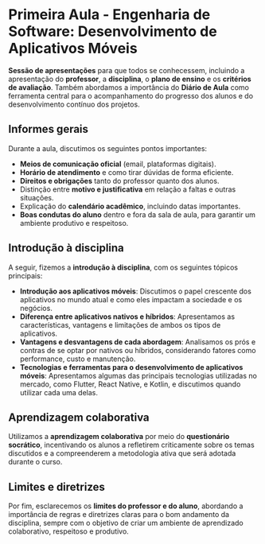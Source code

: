 # Primeira Aula - Engenharia de Software: Desenvolvimento de Aplicativos Móveis

**Sessão de apresentações** para que todos se conhecessem, incluindo a apresentação do **professor**, a **disciplina**, o **plano de ensino** e os **critérios de avaliação**. Também abordamos a importância do **Diário de Aula** como ferramenta central para o acompanhamento do progresso dos alunos e do desenvolvimento contínuo dos projetos.

## Informes gerais

Durante a aula, discutimos os seguintes pontos importantes:

- **Meios de comunicação oficial** (email, plataformas digitais).
- **Horário de atendimento** e como tirar dúvidas de forma eficiente.
- **Direitos e obrigações** tanto do professor quanto dos alunos.
- Distinção entre **motivo e justificativa** em relação a faltas e outras situações.
- Explicação do **calendário acadêmico**, incluindo datas importantes.
- **Boas condutas do aluno** dentro e fora da sala de aula, para garantir um ambiente produtivo e respeitoso.

## Introdução à disciplina

A seguir, fizemos a **introdução à disciplina**, com os seguintes tópicos principais:

- **Introdução aos aplicativos móveis**: Discutimos o papel crescente dos aplicativos no mundo atual e como eles impactam a sociedade e os negócios.
- **Diferença entre aplicativos nativos e híbridos**: Apresentamos as características, vantagens e limitações de ambos os tipos de aplicativos.
- **Vantagens e desvantagens de cada abordagem**: Analisamos os prós e contras de se optar por nativos ou híbridos, considerando fatores como performance, custo e manutenção.
- **Tecnologias e ferramentas para o desenvolvimento de aplicativos móveis**: Apresentamos algumas das principais tecnologias utilizadas no mercado, como Flutter, React Native, e Kotlin, e discutimos quando utilizar cada uma delas.

## Aprendizagem colaborativa

Utilizamos a **aprendizagem colaborativa** por meio do **questionário socrático**, incentivando os alunos a refletirem criticamente sobre os temas discutidos e a compreenderem a metodologia ativa que será adotada durante o curso.

## Limites e diretrizes

Por fim, esclarecemos os **limites do professor e do aluno**, abordando a importância de regras e diretrizes claras para o bom andamento da disciplina, sempre com o objetivo de criar um ambiente de aprendizado colaborativo, respeitoso e produtivo.
